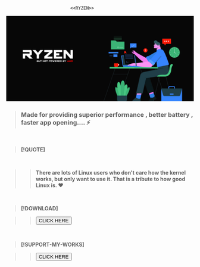                             <<RYZEN>>

![Screenshot](https://github.com/karthik558/RyZeN-Kernel-Website/blob/master/assets/img/header/banner.jpg)

>### <b>Made for providing superior performance , better battery , faster app opening....  ⚡


<br>

>[!QUOTE]
<br>

>>**There are lots of Linux users who don't care how the kernel works, but only want to use it. That is a tribute to how good Linux is. ❤️**

<br>

>[!DOWNLOAD]

>><button onclick="window.location.href='https://ryzen-kernel.me/download.html';">CLICK HERE</button>

<br>

>[!SUPPORT-MY-WORKS]

>><button onclick="window.location.href='https://ryzen-kernel.me/support.html';">CLICK HERE</button>
